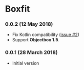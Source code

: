 # Boxfit

### 0.0.2 (12 May 2018)
- Fix Kotlin compatibility ([issue #2](https://github.com/ManueGE/Boxfit/issues/2))
- Support **Objectbox 1.5**.


### 0.0.1 (28 March 2018)
- Initial version